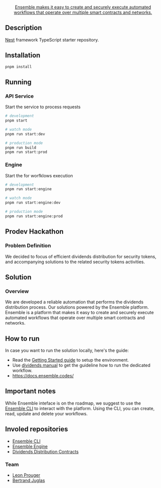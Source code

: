 <p align="center">
  <a href="https://ensemble.codes/" target="blank">Ensemble makes it easy to create and securely execute automated workflows that operate over multiple smart contracts and networks.</a>
</p>

  <p align="center"></p>
  <!--[![Backers on Open Collective](https://opencollective.com/nest/backers/badge.svg)](https://opencollective.com/nest#backer)
  [![Sponsors on Open Collective](https://opencollective.com/nest/sponsors/badge.svg)](https://opencollective.com/nest#sponsor)-->

## Description

[Nest](https://github.com/nestjs/nest) framework TypeScript starter repository.

## Installation

```bash
pnpm install
```

## Running

### API Service

Start the service to process requests

```bash
# development
pnpm start

# watch mode
pnpm run start:dev

# production mode
pnpm run build
pnpm run start:prod
```

### Engine

Start the for worfklows execution

```bash
# development
pnpm run start:engine

# watch mode
pnpm run start:engine:dev

# production mode
pnpm run start:engine:prod
```

## Prodev Hackathon

### Problem Definition

We decided to focus of efficient dividends distribution for security tokens, and accompanying solutions to the related security tokens activities.

## Solution

### Overview

We are developed a reliable automation that performs the dividends distribution process. Our solutions powered by the Ensemble platform. Ensemble is a platform that makes it easy to create and securely execute automated workflows that operate over multiple smart contracts and networks.

## How to run

In case you want to run the solution locally, here's the guide:
- Read the [Getting Started guide](https://github.com/ensemble-codes/ensemble-cli?tab=readme-ov-file#getting-started) to setup the environment.
- Use [dividends manual](https://github.com/ensemble-codes/ensemble-cli/blob/main/manuals/dividents.md) to get the guideline how to run the dedicated workflow.
- https://docs.ensemble.codes/

## Important notes

While Ensemble inteface is on the roadmap, we suggest to use the [Ensemble CLI](https://github.com/ensemble-codes/ensemble-cli) to interact with the platform. Using the CLI, you can create, read, update and delete your workflows.

## Involed repositories

- [Ensemble CLI](https://github.com/ensemble-codes/ensemble-cli)
- [Ensemble Engine](https://github.com/ensemble-codes/ensemble-engine)
- [Dividends Distribution Contracts](https://github.com/ensemble-codes/dividends-distribution-contracts)

### Team

- [Leon Prouger](https://github.com/leonprou)
- [Bertrand Juglas](https://github.com/bertux)
